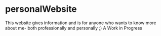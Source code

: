 # personalWebsite
This website gives information and is for anyone who wants to know more about me- both professionally and personally ;)
A Work in Progress
